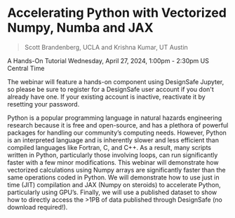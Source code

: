# Accelerating Python with Vectorized Numpy, Numba and JAX
> Scott Brandenberg, UCLA and Krishna Kumar, UT Austin

A Hands-On Tutorial
Wednesday, April 27, 2024, 1:00pm - 2:30pm US Central Time

The webinar will feature a hands-on component using DesignSafe Jupyter, so please be sure to register for a DesignSafe user account if you don't already have one. If your existing account is inactive, reactivate it by resetting your password.

Python is a popular programming language in natural hazards engineering research because it is free and open-source, and has a plethora of powerful packages for handling our community’s computing needs. However, Python is an interpreted language and is inherently slower and less efficient than compiled languages like Fortran, C, and C++. As a result, many scripts written in Python, particularly those involving loops, can run significantly faster with a few minor modifications. This webinar will demonstrate how vectorized calculations using Numpy arrays are significantly faster than the same operations coded in Python. We will demonstrate how to use just in time (JIT) compilation and JAX (Numpy on steroids) to accelerate Python, particularly using GPU’s. Finally, we will use a published dataset to show how to directly access the >1PB of data published through DesignSafe (no download required!).
